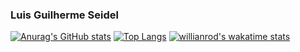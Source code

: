 ### Luis Guilherme Seidel

[![Anurag's GitHub stats](https://github-readme-stats.vercel.app/api?username=luisseidel&show_icons=true&theme=synthwave)](https://github.com/luisseidel/github-readme-stats)
[![Top Langs](https://github-readme-stats.vercel.app/api/top-langs/?username=luisseidel&langs_count=8&show_icons=true&theme=synthwave)](https://github.com/luisseidel/github-readme-stats)
[![willianrod's wakatime stats](https://github-readme-stats.vercel.app/api/wakatime?username=luisseidel&theme=synthwave)](https://github.com/luisseidel/github-readme-stats)

